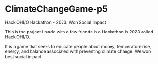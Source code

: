 # ClimateChangeGame-p5
Hack OHI/O Hackathon - 2023. Won Social Impact

This is the project I made with a few friends in a Hackathon in 2023 called Hack OHI/O.

It is a game that seeks to educate people about money, temperature rise, energy, and balance associated with preventing climate change. We won best social impact.
